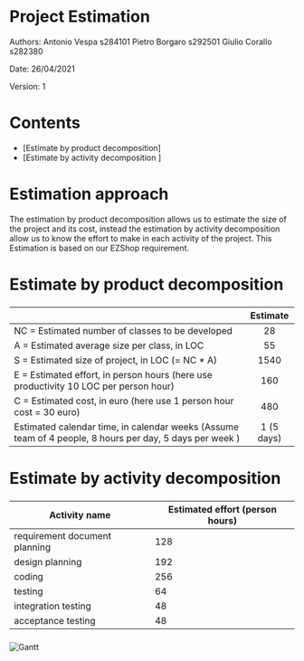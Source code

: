 # Project Estimation  
Authors:
	Antonio Vespa s284101
	Pietro Borgaro s292501
	Giulio Corallo s282380

Date: 26/04/2021

Version: 1
# Contents
- [Estimate by product decomposition]
- [Estimate by activity decomposition ]
# Estimation approach
The estimation by product decomposition allows us to estimate the size of the project and its cost, instead the estimation by activity decomposition allow us to know the effort to make in each activity of the project. This Estimation is based on our EZShop requirement.
# Estimate by product decomposition
### 
|             | Estimate                        |             
| ----------- | :-------------------------------: |  
| NC =  Estimated number of classes to be developed   |            28                 |             
|  A = Estimated average size per class, in LOC       |            55                | 
| S = Estimated size of project, in LOC (= NC * A) |           1540              |             
| E = Estimated effort, in person hours (here use productivity 10 LOC per person hour)  |   160    |   
| C = Estimated cost, in euro (here use 1 person hour cost = 30 euro) | 480 | 
| Estimated calendar time, in calendar weeks (Assume team of 4 people, 8 hours per day, 5 days per week ) | 1 (5 days)|               
# Estimate by activity decomposition
### 
|         Activity name    | Estimated effort (person hours)   |             
| ----------- | ------------------------------- | 
| requirement document planning | 128 |
| design planning | 192 |
| coding | 256 |
| testing | 64 |
| integration testing | 48 |
| acceptance testing | 48 |


###
![Gantt](/Deliverables/immagini/Gantt.jpg)
